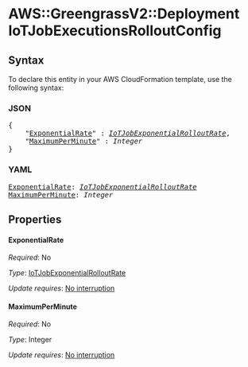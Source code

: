 # AWS::GreengrassV2::Deployment IoTJobExecutionsRolloutConfig

## Syntax

To declare this entity in your AWS CloudFormation template, use the following syntax:

### JSON

<pre>
{
    "<a href="#exponentialrate" title="ExponentialRate">ExponentialRate</a>" : <i><a href="iotjobexponentialrolloutrate.md">IoTJobExponentialRolloutRate</a></i>,
    "<a href="#maximumperminute" title="MaximumPerMinute">MaximumPerMinute</a>" : <i>Integer</i>
}
</pre>

### YAML

<pre>
<a href="#exponentialrate" title="ExponentialRate">ExponentialRate</a>: <i><a href="iotjobexponentialrolloutrate.md">IoTJobExponentialRolloutRate</a></i>
<a href="#maximumperminute" title="MaximumPerMinute">MaximumPerMinute</a>: <i>Integer</i>
</pre>

## Properties

#### ExponentialRate

_Required_: No

_Type_: <a href="iotjobexponentialrolloutrate.md">IoTJobExponentialRolloutRate</a>

_Update requires_: [No interruption](https://docs.aws.amazon.com/AWSCloudFormation/latest/UserGuide/using-cfn-updating-stacks-update-behaviors.html#update-no-interrupt)

#### MaximumPerMinute

_Required_: No

_Type_: Integer

_Update requires_: [No interruption](https://docs.aws.amazon.com/AWSCloudFormation/latest/UserGuide/using-cfn-updating-stacks-update-behaviors.html#update-no-interrupt)

